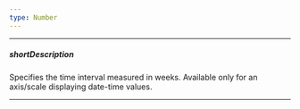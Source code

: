 ```yaml
---
type: Number
---
```

---
##### shortDescription
Specifies the time interval measured in weeks. Available only for an axis/scale displaying date-time values.

---
